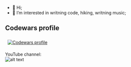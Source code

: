 - 👋 Hi;
- 👀 I’m interested in writning code, hiking, writning music;

## Codewars profile
<a href="https://www.codewars.com/users/debugger-404">
  <img align="center" style="margin:0.5rem" src="https://www.codewars.com/users/debugger-404/badges/large" alt="Codewars profile" />
</a>

YouTube channel:<br />
![alt text]([https://www.codewars.com/users/debugger-404/badges/large](https://www.youtube.com/channel/UCdE7vhTg9F_0fpWRMNQ98LA)https://www.youtube.com/channel/UCdE7vhTg9F_0fpWRMNQ98LA)
